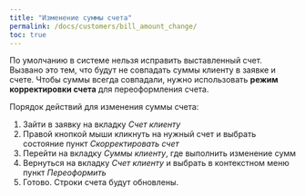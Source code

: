 ```yaml
---
title: "Изменение суммы счета"
permalink: /docs/customers/bill_amount_change/
toc: true
---
```


По умолчанию в системе нельзя исправить выставленный счет.
Вызвано это тем, что будут не совпадать суммы клиенту в заявке и счете.
Чтобы суммы всегда совпадали, нужно использовать **режим корректировки счета**
для переоформления счета.

Порядок действий для изменения суммы счета:
1. Зайти в заявку на вкладку *Счет клиенту*
2. Правой кнопкой мыши кликнуть на нужный счет и выбрать состояние пункт *Скорректировать счет*
2. Перейти на вкладку *Суммы клиенту*, где выполнить изменение сумм
3. Вернуться на вкладку *Счет клиенту* и выбрать в контекстном меню пункт *Переоформить*
4. Готово. Строки счета будут обновлены.

